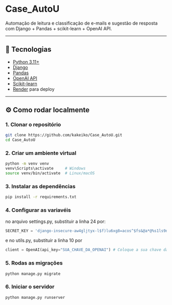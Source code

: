# Case_AutoU

Automação de leitura e classificação de e-mails e sugestão de resposta com Django + Pandas + scikit-learn + OpenAI API.

---

## 🚀 Tecnologias

- [Python 3.11+](https://www.python.org/)
- [Django](https://www.djangoproject.com/)
- [Pandas](https://pandas.pydata.org/)
- [OpenAI API](https://platform.openai.com/)
- [Scikit-learn](https://scikit-learn.org)
- [Render](https://render.com/) para deploy

---

## ⚙️ Como rodar localmente

### 1. Clonar o repositório

```bash
git clone https://github.com/kakeiko/Case_AutoU.git
cd Case_AutoU
```

### 2. Criar um ambiente virtual

```bash
python -m venv venv
venv\Scripts\activate     # Windows
source venv/bin/activate  # Linux/macOS
```

### 3. Instalar as dependências

```bash
pip install -r requirements.txt
```

### 4. Configurar as variavéis

no arquivo settings.py, substituir a linha 24 por:

```py
SECRET_KEY = 'django-insecure-aw4gljtyx-l$f)lu6xg8=acos^$fs&@a*@%s1ls9nzzuk)#b_h'
```

e no utils.py, substituir a linha 10 por

```py
client = OpenAI(api_key="SUA_CHAVE_DA_OPENAI") # Coloque a sua chave da OpenAI
```

### 5. Rodas as migrações

```bash
python manage.py migrate
```

### 6. Iniciar o servidor

```bash
python manage.py runserver
```
